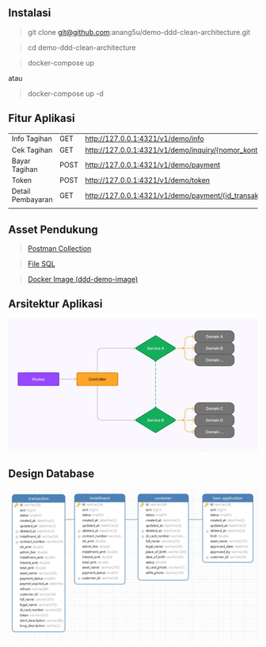 ## Instalasi
> git clone git@github.com:anang5u/demo-ddd-clean-architecture.git

> cd demo-ddd-clean-architecture

> docker-compose up

atau
> docker-compose up -d
## Fitur Aplikasi

|       | | |
| ----------- | ----------- |---|
| Info Tagihan | GET| http://127.0.0.1:4321/v1/demo/info |
| Cek Tagihan| GET| http://127.0.0.1:4321/v1/demo/inquiry/{nomor_kontrak} |
| Bayar Tagihan| POST| http://127.0.0.1:4321/v1/demo/payment |
| Token| POST| http://127.0.0.1:4321/v1/demo/token |
| Detail Pembayaran| GET| http://127.0.0.1:4321/v1/demo/payment/{id_transaksi} |
|       | | |

## Asset Pendukung

> [Postman Collection](assets/DDD-Demo.postman_collection.json)

> [File SQL](assets/db_demo.sql)

> [Docker Image (ddd-demo-image)](https://hub.docker.com/r/anangsu13/ddd-demo-image)

## Arsitektur Aplikasi
![arsitektur aplikasi](assets/diagram-architecture.jpg)

## Design Database
![design database](assets/Database-ER-Diagram.jpg)